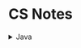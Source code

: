 CS Notes
========
<details>
<summary>Java</summary>

- [Basic Info](./Topics/java_basics.md)
- [OOP](./Topics/oop.md)

</details>

